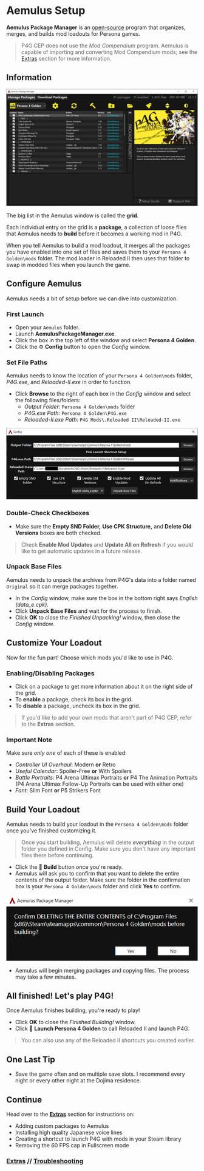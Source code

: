 ﻿# Aemulus Setup
**Aemulus Package Manager** is an [open-source](https://github.com/TekkaGB/AemulusModManager) program that organizes, merges, and builds mod loadouts for Persona games.

> P4G CEP does not use the *Mod Compendium* program. Aemulus is capable of importing and converting Mod Compendium mods; see the [Extras](extras.md) section for more information.

## Information

![](img/05/information.png)

The big list in the Aemulus window is called the **grid**.

Each individual entry on the grid is a **package**, a collection of loose files that Aemulus needs to **build** before it becomes a working mod in P4G.

When you tell Aemulus to build a mod loadout, it merges all the packages you have enabled into one set of files and saves them to your `Persona 4 Golden\mods` folder. The mod loader in Reloaded II then uses that folder to swap in modded files when you launch the game.

## Configure Aemulus
Aemulus needs a bit of setup before we can dive into customization.

### First Launch
- Open your `Aemulus` folder.
- Launch **AemulusPackageManager.exe**.
- Click the box in the top left of the window and select **Persona 4 Golden**.
- Click the ⚙️ **Config** button to open the *Config* window.

### Set File Paths
Aemulus needs to know the location of your `Persona 4 Golden\mods` folder, *P4G.exe*, and *Reloaded-II.exe* in order to function.

 - Click **Browse** to the right of each box in the *Config* window and select the following files/folders:
    - *Output Folder:* `Persona 4 Golden\mods` folder
    - *P4G.exe Path:* `Persona 4 Golden\P4G.exe`
    - *Reloaded-II.exe Path:* `P4G Mods\.Reloaded II\Reloaded-II.exe`

![](img/05/file_paths.png)

### Double-Check Checkboxes
- Make sure the **Empty SND Folder,** **Use CPK Structure,** and **Delete Old Versions** boxes are both checked.

> Check **Enable Mod Updates** and **Update All on Refresh** if you would like to get automatic updates in a future release.

### Unpack Base Files
Aemulus needs to unpack the archives from P4G's data into a folder named `Original` so it can merge packages together.

- In the *Config* window, make sure the box in the bottom right says *English (data_e.cpk)*.
- Click **Unpack Base Files** and wait for the process to finish.
- Click **OK** to close the *Finished Unpacking!* window, then close the *Config* window.

## Customize Your Loadout
Now for the fun part! Choose which mods you'd like to use in P4G.

### Enabling/Disabling Packages

- Click on a package to get more information about it on the right side of the grid.
- To **enable** a package, check its box in the grid.
- To **disable** a package, uncheck its box in the grid.

> If you'd like to add your own mods that aren't part of P4G CEP, refer to the **Extras** section.

### Important Note
Make sure *only one* of each of these is enabled:
 - *Controller UI Overhaul*: Modern **or** Retro
 - *Useful Calendar*: Spoiler-Free **or** With Spoilers
 - *Battle Portraits*: P4 Arena Ultimax Portraits **or** P4 The Animation Portraits (P4 Arena Ultimax Follow-Up Portraits can be used with either one)
 - *Font*: Slim Font **or** P5 Strikers Font

## Build Your Loadout
Aemulus needs to build your loadout in the `Persona 4 Golden\mods` folder once you've finished customizing it.

> Once you start building, Aemulus will delete ***everything*** in the output folder you defined in Config. Make sure you  don't have any important files there before continuing.

 - Click the 🔨 **Build** button once you're ready.
 - Aemulus will ask you to confirm that you want to delete the entire contents of the output folder. Make sure the folder in the confirmation box is your `Persona 4 Golden\mods` folder and click **Yes** to confirm.

![](img/05/confirm_deleting.png)

 - Aemulus will begin merging packages and copying files. The process may take a few minutes.

## All finished! Let's play P4G!
Once Aemulus finishes building, you're ready to play!

- Click **OK** to close the *Finished Building!* window.
- Click 🚀 **Launch Persona 4 Golden** to call Reloaded II and launch P4G.

> You can also use any of the Reloaded II shortcuts you created earlier.

## One Last Tip

- Save the game often and on multiple save slots. I recommend every night or every other night at the Dojima residence.

## Continue
Head over to the [**Extras**](extras.md) section for instructions on:
- Adding custom packages to Aemulus
- Installing high quality Japanese voice lines
- Creating a shortcut to launch P4G with mods in your Steam library
- Removing the 60 FPS cap in Fullscreen mode

### [Extras](extras.md) // [**Troubleshooting**](troubleshooting.md)

